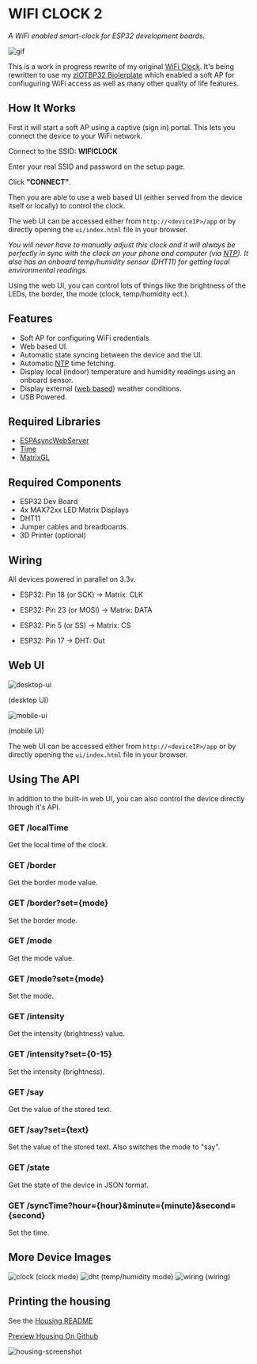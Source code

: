 # WIFI CLOCK 2
*A WiFi enabled smart-clock for ESP32 development boards.*

![gif](images/wifi-clock.gif)

This is a work in progress rewrite of my original [WiFi Clock](https://github.com/matdombrock/WIFI-Clock). It's being rewritten to use my [zIOTBP32 Biolerplate](https://github.com/matdombrock/zIOTBP32) which enabled a soft AP for confiuguring WiFi access as well as many other quality of life features. 

## How It Works

First it will start a soft AP using a captive (sign in) portal. This lets you connect the device to your WiFi network.

Connect to the SSID: **WIFICLOCK**

Enter your real SSID and password on the setup page.

Click **"CONNECT"**.

Then you are able to use a web based UI (either served from the device itself or locally) to control the clock.

The web UI can be accessed either from `http://<deviceIP>/app` or by directly opening the `ui/index.html` file in your browser.

*You will never have to manually adjust this clock and it will always be perfectly in sync with the clock on your phone and computer (via [NTP](https://en.wikipedia.org/wiki/Network_Time_Protocol)). It also has an onboard temp/humidity sensor (DHT11) for getting local environmental readings.*

Using the web UI, you can control lots of things like the brightness of the LEDs, the border, the mode (clock, temp/humidity ect.).

## Features
* Soft AP for configuring WiFi credentials.
* Web based UI.
* Automatic state syncing between the device and the UI.
* Automatic [NTP](https://en.wikipedia.org/wiki/Network_Time_Protocol) time fetching. 
* Display local (indoor) temperature and humidity readings using an onboard sensor.
* Display external ([web based](https://github.com/chubin/wttr.in)) weather conditions.
* USB Powered.

## Required Libraries
* [ESPAsyncWebServer](https://github.com/me-no-dev/ESPAsyncWebServer)
* [Time](https://github.com/PaulStoffregen/Time)
* [MatrixGL](https://github.com/matdombrock/MatrixGL)

## Required Components
* ESP32 Dev Board
* 4x MAX72xx LED Matrix Displays
* DHT11
* Jumper cables and breadboards.  
* 3D Printer (optional)

## Wiring
All devices powered in parallel on 3.3v.

* ESP32: Pin 18 (or SCK)  -> Matrix: CLK
* ESP32: Pin 23 (or MOSI) -> Matrix: DATA
* ESP32: Pin 5 (or SS)    -> Matrix: CS
 
* ESP32: Pin 17           -> DHT: Out

## Web UI
![desktop-ui](images/ui-desktop.png)

(desktop UI)

![mobile-ui](images/ui-mobile.png)

(mobile UI)

The web UI can be accessed either from `http://<deviceIP>/app` or by directly opening the `ui/index.html` file in your browser.

## Using The API
In addition to the built-in web UI, you can also control the device directly through it's API. 

### GET /localTime
Get the local time of the clock.

### GET /border
Get the border mode value.

### GET /border?set={mode}
Set the border mode.

### GET /mode
Get the mode value.

### GET /mode?set={mode}
Set the mode.

### GET /intensity
Get the intensity (brightness) value.

### GET /intensity?set={0-15}
Set the intensity (brightness).

### GET /say
Get the value of the stored text.

### GET /say?set={text}
Set the value of the stored text. Also switches the mode to "say".

### GET /state
Get the state of the device in JSON format.

### GET /syncTime?hour={hour}&minute={minute}&second={second}
Set the time.

## More Device Images
![clock](images/clock1.jpg)
(clock mode)
![dht](images/clock-dht.jpg)
(temp/humidity mode)
![wiring](images/clock-wiring.jpg)
(wiring)

## Printing the housing
See the [Housing README](housing)

[Preview Housing On Github](https://github.com/matdombrock/WiFi-Clock2/blob/master/housing/WiFi_Clock_Housing.stl)

![housing-screenshot](housing/screenshot.png)